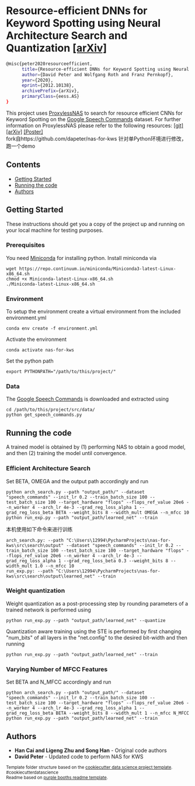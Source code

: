# Resource-efficient DNNs for Keyword Spotting using Neural Architecture Search and Quantization [[arXiv]](https://arxiv.org/abs/2012.10138)

```bash
@misc{peter2020resourceefficient,
      title={Resource-efficient DNNs for Keyword Spotting using Neural Architecture Search and Quantization}, 
      author={David Peter and Wolfgang Roth and Franz Pernkopf},
      year={2020},
      eprint={2012.10138},
      archivePrefix={arXiv},
      primaryClass={eess.AS}
}
```

This project uses [ProxylessNAS](https://github.com/mit-han-lab/proxylessnas) to search for resource efficient CNNs for Keyword Spotting on the [Google Speech Commands](https://arxiv.org/abs/1804.03209)
dataset. For further information on ProxylessNAS please refer to the following resources: [[git]](https://github.com/mit-han-lab/proxylessnas) [[arXiv]](https://arxiv.org/abs/1812.00332) [[Poster]](https://file.lzhu.me/projects/proxylessNAS/figures/ProxylessNAS_iclr_poster_final.pdf)  
fork自https://github.com/dapeter/nas-for-kws 针对单Python环境进行修改，跑一个demo

## Contents

  - [Getting Started](#getting-started)
  - [Running the code](#running-your-code)
  - [Authors](#authors)


## Getting Started

These instructions should get you a copy of the project up and running on
your local machine for testing purposes.

### Prerequisites

You need [Miniconda](https://docs.conda.io/en/latest/miniconda.html) for installing python. Install miniconda via

    wget https://repo.continuum.io/miniconda/Miniconda3-latest-Linux-x86_64.sh
    chmod +x Miniconda-latest-Linux-x86_64.sh
    ./Miniconda-latest-Linux-x86_64.sh

### Environment

To setup the environment create a virtual environment from the included environment.yml

    conda env create -f environment.yml

Activate the environment

    conda activate nas-for-kws

Set the python path

    export PYTHONPATH="/path/to/this/project/"
    
### Data

The [Google Speech Commands](https://arxiv.org/abs/1804.03209) is downloaded and extracted using

    cd /path/to/this/project/src/data/
    python get_speech_commands.py

## Running the code

A trained model is obtained by (1) performing NAS to obtain a good model, and then (2) training the model until convergence.

### Efficient Architecture Search

Set BETA, OMEGA and the output path accordingly and run

    python arch_search.py --path "output_path/" --dataset "speech_commands" --init_lr 0.2 --train_batch_size 100 --test_batch_size 100 --target_hardware "flops" --flops_ref_value 20e6 --n_worker 4 --arch_lr 4e-3 --grad_reg_loss_alpha 1 --grad_reg_loss_beta BETA --weight_bits 8 --width_mult OMEGA --n_mfcc 10
    python run_exp.py --path "output_path/learned_net" --train
本机使用如下命令来进行训练  

    arch_search.py: --path "C:\Users\12994\PycharmProjects\nas-for-kws\src\search\output" --dataset "speech_commands" --init_lr 0.2 --train_batch_size 100 --test_batch_size 100 --target_hardware "flops" --flops_ref_value 20e6 --n_worker 4 --arch_lr 4e-3 --grad_reg_loss_alpha 1 --grad_reg_loss_beta 0.3 --weight_bits 8 --width_mult 1.0 --n_mfcc 10
    run_exp.py: --path "C:\Users\12994\PycharmProjects\nas-for-kws\src\search\output\learned_net" --train
### Weight quantization

Weight quantization as a post-processing step by rounding parameters of a trained network is performed using
    
    python run_exp.py --path "output_path/learned_net" --quantize

Quantization aware training using the STE is performed by first changing "num_bits" of all layers in the "net.config" to the desired bit-width and then running

    python run_exp.py --path "output_path/learned_net" --train

### Varying Number of MFCC Features

Set BETA and N_MFCC accordingly and run

    python arch_search.py --path "output_path/" --dataset "speech_commands" --init_lr 0.2 --train_batch_size 100 --test_batch_size 100 --target_hardware "flops" --flops_ref_value 20e6 --n_worker 4 --arch_lr 4e-3 --grad_reg_loss_alpha 1 --grad_reg_loss_beta BETA --weight_bits 8 --width_mult 1 --n_mfcc N_MFCC
    python run_exp.py --path "output_path/learned_net" --train

## Authors

  - **Han Cai and Ligeng Zhu and Song Han** - Original code authors
  - **David Peter** - Updated code to perform NAS for KWS

<p><small>Template folder structure based on the <a target="_blank" href="https://drivendata.github.io/cookiecutter-data-science/">cookiecutter data science project template</a>. #cookiecutterdatascience</small><br>
<small>Readme based on <a target="_blank" href="https://github.com/PurpleBooth/a-good-readme-template">purple booths readme template</a>.</small></p>
